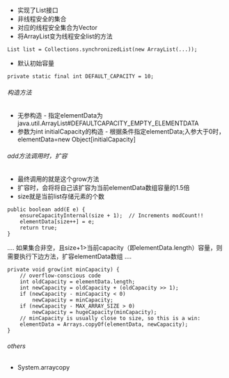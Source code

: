 ######
- 实现了List接口
- 非线程安全的集合
- 对应的线程安全集合为Vector
- 将ArrayList变为线程安全list的方法
```
List list = Collections.synchronizedList(new ArrayList(...));
```
- 默认初始容量
```
private static final int DEFAULT_CAPACITY = 10;
```


###### 构造方法
- 无参构造 - 指定elementData为java.util.ArrayList#DEFAULTCAPACITY_EMPTY_ELEMENTDATA
- 参数为int initialCapacity的构造 - 根据条件指定elementData;入参大于0时，elementData=new Object[initialCapacity]

###### add方法调用时，扩容
- 最终调用的就是这个grow方法
- 扩容时，会将将自己该扩容为当前elementData数组容量的1.5倍
- size就是当前list存储元素的个数
```
public boolean add(E e) {
    ensureCapacityInternal(size + 1);  // Increments modCount!!
    elementData[size++] = e;
    return true;
}
```
....
如果集合非空，且size+1>当前capacity（即elementData.length）容量，则需要执行下边方法，扩容elementData数组
....
```    
private void grow(int minCapacity) {
    // overflow-conscious code
    int oldCapacity = elementData.length;
    int newCapacity = oldCapacity + (oldCapacity >> 1);
    if (newCapacity - minCapacity < 0)
        newCapacity = minCapacity;
    if (newCapacity - MAX_ARRAY_SIZE > 0)
        newCapacity = hugeCapacity(minCapacity);
    // minCapacity is usually close to size, so this is a win:
    elementData = Arrays.copyOf(elementData, newCapacity);
}
```

###### others
- System.arraycopy
